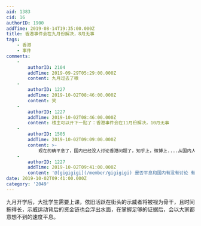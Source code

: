 ```yaml
---
aid: 1383
cid: 16
authorID: 1900
addTime: 2019-08-14T19:35:00.000Z
title: 香港事件会在九月份解决，8月无事
tags:
    - 香港
    - 事件
comments:
    -
        authorID: 2104
        addTime: 2019-09-29T05:29:00.000Z
        content: 九月过去了嗷
    -
        authorID: 1227
        addTime: 2019-10-02T08:46:00.000Z
        content: 笑
    -
        authorID: 1227
        addTime: 2019-10-02T08:46:00.000Z
        content: 楼主可以开下一贴了：香港事件会在11月份解决，10月无事
    -
        authorID: 1505
        addTime: 2019-10-02T09:09:00.000Z
        content: >-
            现在的确平息了，国内已经没人讨论香港问题了，知乎上，微博上....从国内人的视角看，香港已经没有任何新闻了，终究还是那个肥的拖瘦，瘦的拖死，这个战略真好，百试不爽。
    -
        authorID: 1227
        addTime: 2019-10-02T09:41:00.000Z
        content: '@[gigigigi](/member/gigigigi) 是否平息和国内有没有讨论 有啥关系？ 事实是没有平息。'
date: 2019-10-02T09:41:00.000Z
category: '2049'
---
```


九月开学后，大批学生需要上课，依旧活跃在街头的示威者将被视为骨干，且时间拖得长，示威运动背后的资金链也会浮出水面，在掌握足够的证据后，会以大家都意想不到的速度平息。

